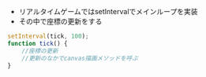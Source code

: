 - リアルタイムゲームではsetIntervalでメインループを実装
- その中で座標の更新をする
``` javascript
setInterval(tick, 100);
function tick() {
    //座標の更新
    //更新のなかでcanvas描画メソッドを呼ぶ
}
```